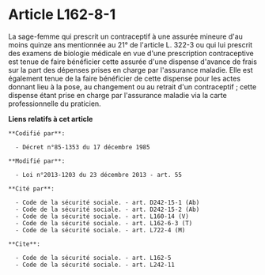 # Article L162-8-1

La sage-femme qui prescrit un contraceptif à une assurée mineure d'au moins quinze ans mentionnée au 21° de l'article L.
322-3 ou qui lui prescrit des examens de biologie médicale en vue d'une prescription contraceptive est tenue de faire
bénéficier cette assurée d'une dispense d'avance de frais sur la part des dépenses prises en charge par l'assurance maladie.
Elle est également tenue de la faire bénéficier de cette dispense pour les actes donnant lieu à la pose, au changement ou au
retrait d'un contraceptif ; cette dispense étant prise en charge par l'assurance maladie via la carte professionnelle du
praticien.

**Liens relatifs à cet article**

	**Codifié par**:

	  - Décret n°85-1353 du 17 décembre 1985

	**Modifié par**:

	  - Loi n°2013-1203 du 23 décembre 2013 - art. 55

	**Cité par**:

	  - Code de la sécurité sociale. - art. D242-15-1 (Ab)
	  - Code de la sécurité sociale. - art. D242-15-2 (Ab)
	  - Code de la sécurité sociale. - art. L160-14 (V)
	  - Code de la sécurité sociale. - art. L162-6-3 (T)
	  - Code de la sécurité sociale. - art. L722-4 (M)

	**Cite**:

	  - Code de la sécurité sociale. - art. L162-5
	  - Code de la sécurité sociale. - art. L242-11

